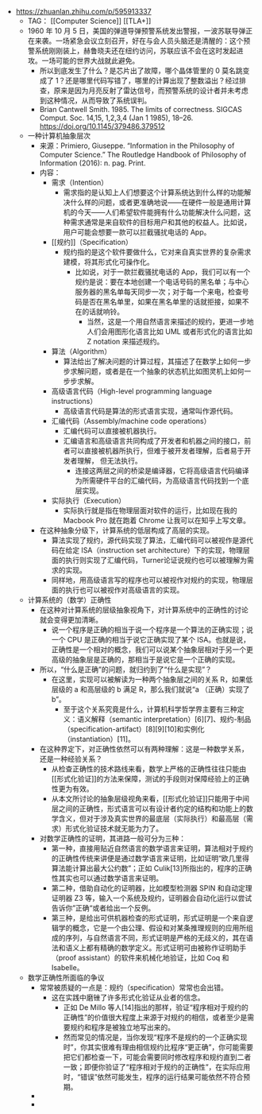 - https://zhuanlan.zhihu.com/p/595913337
	- TAG： [[Computer Science]] [[TLA+]]
	- 1960 年 10 月 5 日，美国的弹道导弹预警系统发出警报，一波苏联导弹正在来袭。一场紧急会议立刻召开，好在与会人员头脑还是清醒的：这个预警系统刚刚装上，赫鲁晓夫还在纽约访问，苏联应该不会在这时发起进攻。一场可能的世界大战就此避免。
		- 所以到底发生了什么？是芯片出了故障，哪个晶体管里的 0 莫名跳变成了 1？还是哪里代码写错了，哪里的计算出现了整数溢出？经过排查，原来是因为月亮反射了雷达信号，而预警系统的设计者并未考虑到这种情况，从而导致了系统误判。
		- Brian Cantwell Smith. 1985. The limits of correctness. SIGCAS Comput. Soc. 14,15, 1,2,3,4 (Jan 1 1985), 18–26. https://doi.org/10.1145/379486.379512
	- 一种计算机抽象层次
		- 来源：Primiero, Giuseppe. “Information in the Philosophy of Computer Science.” The Routledge Handbook of Philosophy of Information (2016): n. pag. Print.
		- 内容：
			- 需求（Intention）
				- 需求指的是认知上人们想要这个计算系统达到什么样的功能解决什么样的问题，或者更准确地说——在硬件一般是通用计算机的今天——人们希望软件能拥有什么功能解决什么问题，这种需求通常是来自软件的目标用户和其他的权益人。比如说，用户可能会想要一款可以拦截骚扰电话的 App。
			- [[规约]]（Specification）
				- 规约指的是这个软件要做什么，它对来自真实世界的复杂需求建模，将其形式化可操作化。
					- 比如说，对于一款拦截骚扰电话的 App，我们可以有一个规约是说：要在本地创建一个电话号码的黑名单；与中心服务器的黑名单每天同步一次；对于每一个来电，检查号码是否在黑名单里，如果在黑名单里的话就拒接，如果不在的话就响铃。
						- 当然，这是一个用自然语言来描述的规约，更进一步地人们会用图形化语言比如 UML 或者形式化的语言比如 Z notation 来描述规约。
			- 算法（Algorithm）
				- 算法给出了解决问题的计算过程，其描述了在数学上如何一步步求解问题，或者是在一个抽象的状态机比如图灵机上如何一步步求解。
			- 高级语言代码（High-level programming language instructions）
				- 高级语言代码是算法的形式语言实现，通常叫作源代码。
			- 汇编代码（Assembly/machine code operations）
				- 汇编代码可以直接被机器执行。
				- 汇编语言和高级语言共同构成了开发者和机器之间的接口，前者可以直接被机器所执行，但难于被开发者理解，后者易于开发者理解， 但无法执行。
					- 连接这两层之间的桥梁是编译器，它将高级语言代码编译为所需硬件平台的汇编代码，为高级语言代码找到一个底层实现。
			- 实际执行（Execution）
				- 实际执行就是指在物理层面对软件的运行，比如现在我的 Macbook Pro 就在跑着 Chrome 让我可以在知乎上写文章。
		- 在这种抽象分级下，计算系统的低层构成了高层的实现。
			- 算法实现了规约，源代码实现了算法，汇编代码可以被视作是源代码在给定 ISA（instruction set architecture）下的实现，物理层面的执行则实现了汇编代码，Turner论证说规约也可以被理解为需求的实现。
			- 同样地，用高级语言写的程序也可以被视作对规约的实现，物理层面的执行也可以被视作对高级语言的实现。
	- 计算系统的（数学）正确性
		- 在这种对计算系统的层级抽象视角下，对计算系统中的正确性的讨论就会变得更加清晰。
			- 说一个程序是正确的相当于说一个程序是一个算法的正确实现；说一个 CPU 是正确的相当于说它正确实现了某个 ISA。也就是说，正确性是一个相对的概念，我们可以说某个抽象层相对于另一个更高级的抽象层是正确的，那相当于是说它是一个正确的实现。
		- 所以，“什么是正确”的问题，就归约到了“什么是实现”？
			- 在这里，实现可以被解读为一种两个抽象层之间的关系 R，如果低层级的 a 和高层级的 b 满足 R，那么我们就说“a （正确）实现了 b”。
				- 至于这个关系究竟是什么，计算机科学哲学界主要有三种定义：语义解释（semantic interpretation）[6][7]、规约-制品（specification-artifact）[8][9][10]和实例化（instantiation）[11]。
		- 在这种界定下，对正确性依然可以有两种理解：这是一种数学关系，还是一种经验关系？
			- 从检查正确性的技术路线来看，数学上严格的正确性往往只能由[[形式化验证]]的方法来保障，测试的手段则对保障经验上的正确性更为有效。
			- 从本文所讨论的抽象层级视角来看，[[形式化验证]]只能用于中间层之间的正确性，形式语言可以有设计者约定的结构和功能上的数学含义，但对于涉及真实世界的最底层（实际执行）和最高层（需求）形式化验证技术就无能为力了。
		- 对数学正确性的证明，其进路一般可分为三种：
			- 第一种，直接用贴近自然语言的数学语言来证明，算法相对于规约的正确性传统来讲便是通过数学语言来证明，比如证明“欧几里得算法能计算出最大公约数”；正如 Culik[13]所指出的，程序的正确性其实也可以通过数学语言来证明。
			- 第二种，借助自动化的证明器，比如模型检测器 SPIN 和自动定理证明器 Z3 等，输入一个系统及规约，证明器会自动化运行以尝试告诉你”正确“或者给出一个反例。
			- 第三种，是给出可供机器检查的形式证明，形式证明是一个来自逻辑学的概念，它是一个由公理、假设和对某条推理规则的应用所组成的序列，与自然语言不同，形式证明是严格的无歧义的，其在语法和语义上都有精确的数学定义。形式证明可由被称作证明助手（proof assistant）的软件来机械化地验证，比如 Coq 和 Isabelle。
	- 数学正确性所面临的争议
		- 常常被质疑的一点是：规约（specification）常常也会出错。
			- 这在实践中磨锉了许多形式化验证从业者的信念。
				- 正如 De Millo 等人[14]指出的那样，验证“程序相对于规约的正确性”的价值很大程度上来源于对规约的相信，或者至少是需要规约和程序是被独立地写出来的。
				- 然而常见的情况是，当你发现“程序不是规约的一个正确实现时”，你其实很难有理由相信规约比程序“更正确”，你可能需要把它们都检查一下，可能会需要同时修改程序和规约直到二者一致；即便你验证了“程序相对于规约的正确性”，在实际应用时，“错误”依然可能发生，程序的运行结果可能依然不符合预期。
		-
		-